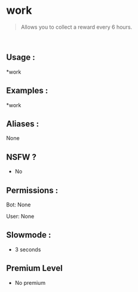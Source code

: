 # work

> Allows you to collect a reward every 6 hours.

<br>

## Usage :

*work

## Examples :

*work

## Aliases :

None

## NSFW ?

- No

## Permissions :

Bot: None
<br>

User: None

## Slowmode :

- 3 seconds

## Premium Level

- No premium